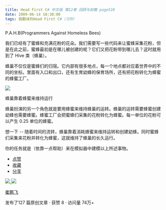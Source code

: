 ```yaml
---
title: Head First C# 中文版 第12章 回顾与前瞻 page528
date: 2009-06-14 10:38:00
tags: 我翻译的Head First C#（习作）
---
```

P.A.H.B(Programmers Against Homeless Bees)

  

我们已经有了蜜蜂和充满花粉的花朵。我们需要写一些代码来让蜜蜂采集花粉，但是在此之前，蜜蜂最初是在哪儿被创建的呢？它们又把花粉带到哪儿去？这时就用到了
Hive  类（蜂巢）。

  

蜂巢不仅仅是蜜蜂们的归宿。它内部有很多地点，每一个地点都对应着世界中的不同的坐标。里面有入口和出口，还有生育幼蜂的保育场所，还有把花粉转化为蜂蜜的蜂蜜工厂。

  

![](https://p-blog.csdn.net/images/p_blog_csdn_net/cuipengfei1/EntryImages/20090614/2009-06-14_10-21-28.jpg)

蜂巢靠着蜂蜜来维持运行

  

蜂巢扮演的另一个角色就是要用蜂蜜来维持蜂巢的运转。蜂巢的运转需要蜂蜜创建幼蜂也需要蜂蜜。蜂蜜工厂会把蜜蜂们采集的花粉转化为蜂蜜。每一单位的花粉可以产生
0.25  单位的蜂蜜。

  

想一下  \--  随着时间的流转，蜂巢靠着消耗蜂蜜来维持运转和创建幼蜂。同时蜜蜂们采集来花粉并转化为蜂蜜，这就维持了蜂巢的长久运行。

  

你的任务就是（依靠一点帮助）来在模拟器中建模以上所述事物。

  

  * [ 点赞  ](javascript:;)
  * [ 收藏  ](javascript:;)
  * [ 分享 ](javascript:;)

[ ![](https://profile.csdnimg.cn/5/2/5/3_cuipengfei1)
![](https://g.csdnimg.cn/static/user-reg-year/1x/11.png)
](https://blog.csdn.net/cuipengfei1)

[ 崔鹏飞 ](https://blog.csdn.net/cuipengfei1)

发布了127 篇原创文章  ·  获赞 8  ·  访问量 74万+

